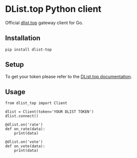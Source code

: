 # DList.top Python client
Official [dlist.top](https://dlist.top) gateway client for Go.


## Installation

`pip install dlist-top`

## Setup

To get your token please refer to the [DList.top documentation](https://github.com/dlist-top/docs/wiki/Getting-started).


## Usage

```
from dlist_top import Client

dlist = Client(token='YOUR DLIST TOKEN')
dlist.connect()

@dlist.on('rate')
def on_rate(data):
    print(data)
    
@dlist.on('vote')
def on_vote(data):
    print(data)
```